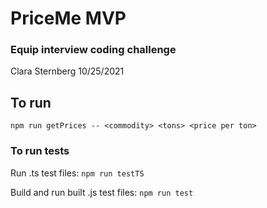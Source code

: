 # PriceMe MVP

### Equip interview coding challenge

Clara Sternberg
10/25/2021

## To run

`npm run getPrices -- <commodity> <tons> <price per ton>`

### To run tests

Run .ts test files: `npm run testTS`

Build and run built .js test files: `npm run test`
